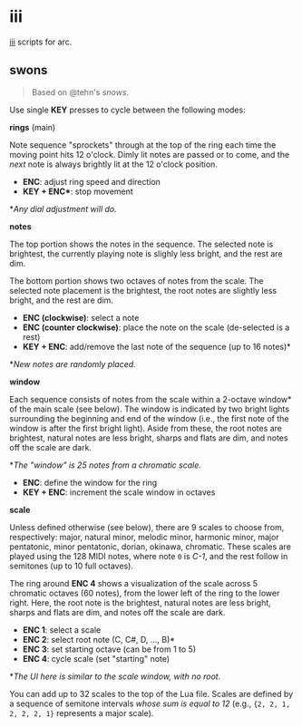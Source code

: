 # iii

[iii](https://monome.org/docs/iii/) scripts for arc.

## swons

> Based on @tehn's *snows*. 

Use single **KEY** presses to cycle between the following modes:

**rings** (main)

Note sequence "sprockets" through at the top of the ring each time the moving point hits 12 o'clock. Dimly lit notes are passed or to come, and the *next* note is always brightly lit at the 12 o'clock position. 

- **ENC**: adjust ring speed and direction
- **KEY + ENC\***: stop movement

\**Any dial adjustment will do.*

**notes**

The top portion shows the notes in the sequence. The selected note is brightest, the currently playing note is slighly less bright, and the rest are dim.

The bottom portion shows two octaves of notes from the scale. The selected note placement is the brightest, the root notes are slightly less bright, and the rest are dim.

- **ENC (clockwise)**: select a note
- **ENC (counter clockwise)**: place the note on the scale (de-selected is a rest)
- **KEY + ENC**: add/remove the last note of the sequence (up to 16 notes)\*

\**New notes are randomly placed.*

**window**

Each sequence consists of notes from the scale within a 2-octave window\* of the main scale (see below). The window is indicated by two bright lights surrounding the beginning and end of the window (i.e., the first note of the window is after the first bright light). Aside from these, the root notes are brightest, natural notes are less bright, sharps and flats are dim, and notes off the scale are dark.

\**The "window" is 25 notes from a chromatic scale.*

- **ENC**: define the window for the ring
- **KEY + ENC**: increment the scale window in octaves

**scale**

Unless defined otherwise (see below), there are 9 scales to choose from, respectively: major, natural minor, melodic minor, harmonic minor, major pentatonic, minor pentatonic, dorian, okinawa, chromatic. These scales are played using the 128 MIDI notes, where note `0` is *C-1*, and the rest follow in semitones (up to 10 full octaves).

The ring around **ENC 4** shows a visualization of the scale across 5 chromatic octaves (60 notes), from the lower left of the ring to the lower right. Here, the root note is the brightest, natural notes are less bright, sharps and flats are dim, and notes off the scale are dark.

- **ENC 1**: select a scale
- **ENC 2**: select root note (C, C#, D, ..., B)\*
- **ENC 3**: set starting octave (can be from 1 to 5)
- **ENC 4**: cycle scale (set "starting" note)

\**The UI here is similar to the scale window, with no root.*

You can add up to 32 scales to the top of the Lua file. Scales are defined by a sequence of semitone intervals *whose sum is equal to 12* (e.g., `{2, 2, 1, 2, 2, 2, 1}` represents a major scale).